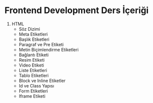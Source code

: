 # Frontend Development Ders İçeriği

1. HTML
    * Söz Dizimi
    * Meta Etiketleri
    * Başlık Etiketleri
    * Paragraf ve Pre Etiketi
    * Metin Biçimlendirme Etiketleri
    * Bağlantı Etiketi
    * Resim Etiketi
    * Video Etiketi
    * Liste Etiketleri
    * Tablo Etiketleri
    * Block ve Inline Etiketler
    * Id ve Class Yapısı
    * Form Etiketleri
    * Iframe Etiketi
